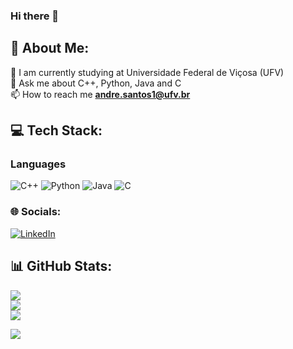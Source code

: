 ### Hi there 👋

## 💫 About Me:
🔭 I am currently studying at Universidade Federal de Viçosa (UFV)<br>
💬 Ask me about C++, Python, Java and C<br>
📫 How to reach me **andre.santos1@ufv.br**<br>

## 💻 Tech Stack:

### Languages
![C++](https://img.shields.io/badge/c++-%2300599C.svg?style=for-the-badge&logo=c%2B%2B&logoColor=white)
![Python](https://img.shields.io/badge/python-%23ED8B00.svg?style=for-the-badge&logo=python&logoColor=white) 
![Java](https://img.shields.io/badge/java-%23CC342D.svg?style=for-the-badge&logo=java&logoColor=white) 
![C](https://img.shields.io/badge/c-%23323330.svg?style=for-the-badge&logo=c&logoColor=white) 

### 🌐 Socials:
[![LinkedIn](https://img.shields.io/badge/LinkedIn-%230077B5.svg?logo=linkedin&logoColor=white)](https://www.linkedin.com/in/andr%C3%A9-luiz-feij%C3%B3-dos-santos-2408a0251/)

## 📊 GitHub Stats:
![](https://github-readme-stats.vercel.app/api?username=andrefeijosantos&theme=dark&hide_border=true&include_all_commits=false&count_private=true)<br/>
![](https://github-readme-streak-stats.herokuapp.com/?user=andrefeijosantos&theme=dark&hide_border=true)<br/>
![](https://github-readme-stats.vercel.app/api/top-langs/?username=andrefeijosantos&theme=dark&hide_border=true&include_all_commits=false&count_private=true&layout=compact)

[![](https://visitcount.itsvg.in/api?id=andrefeijosantos&icon=1&color=11)](https://visitcount.itsvg.in)
